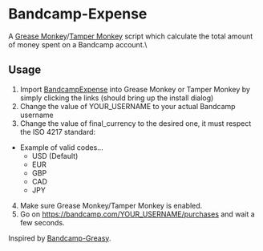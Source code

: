 # Bandcamp-Expense
A [Grease Monkey](https://addons.mozilla.org/en-US/firefox/addon/greasemonkey/)/[Tamper Monkey](https://chrome.google.com/webstore/detail/tampermonkey/dhdgffkkebhmkfjojejmpbldmpobfkfo) script which calculate the total amount of money spent on a Bandcamp account.\

## Usage
1. Import [BandcampExpense](https://raw.githubusercontent.com/KelianSteffe/Bandcamp-Expense/main/BandcampExpense.user.js) into Grease Monkey or Tamper Monkey by simply clicking the links (should bring up the install dialog)
2. Change the value of YOUR_USERNAME to your actual Bandcamp username
3. Change the value of final_currency to the desired one, it must respect the ISO 4217 standard:
  - Example of valid codes...
    - USD (Default)
    - EUR
    - GBP
    - CAD
    - JPY
4. Make sure Grease Monkey/Tamper Monkey is enabled.
5. Go on https://bandcamp.com/YOUR_USERNAME/purchases and wait a few seconds.

Inspired by [Bandcamp-Greasy](https://github.com/RyanBluth/Bandcamp-Greasy).

